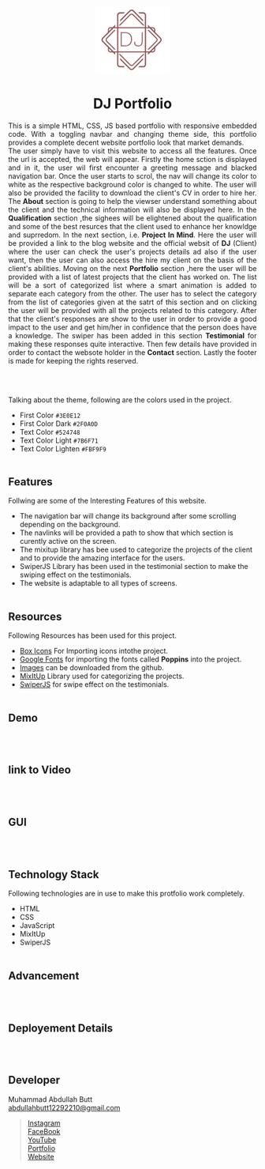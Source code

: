 <p align = "center">
  <img src = "/img/Logo.png" width = "150">
</p>
<h1 align = "center">DJ Portfolio</h1>
<p align = "justify">
This is a simple HTML, CSS, JS based portfolio with responsive embedded code. With a toggling navbar and changing theme side, this portfolio provides a complete decent website portfolio look that market demands.
<br>
The user simply have to visit this website to access all the features. Once the url is accepted, the web will appear. Firstly the home sction is displayed and in it, the user wil first encounter a greeting message and blacked navigation bar. Once the user starts to scrol, the nav will change its color to white as the respective background color is changed to white. The user will also be provided the facility to download the client's CV in order to hire her. The <strong>About</strong> section is going to help the viewser understand something about the client and the technical information will also be displayed here. In the <strong>Qualification</strong> section ,the sighees will be elightened about the qualification and some of the best resurces that the client used to enhance her knowldge and suprredom. In the next section, i.e. <strong>Project In Mind</strong>. Here the user will be provided a link to the blog website and the official websit of <strong>DJ</strong> (Client) where the user can check the user's projects details ad also if the user want, then the user can also access the hire my client on the basis of the client's abilities. Moving on the next <strong>Portfolio</strong> section ,here the user will be provided with a list of latest projects that the client has worked on. The list will be a sort of categorized list where a smart animation is added to separate each category from the other. The user has to select the category from the list of categories given at the satrt of this section and on clicking the user will be provided with all the projects related to this category. After that the client's responses are show to the user in order to provide a good impact to the user and get him/her in confidence that the person does have a knowledge. The swiper has been added in this section <strong>Testimonial</strong> for making these responses quite interactive. Then few details have provided in order to contact the websote holder in the <strong>Contact</strong> section. Lastly the footer is made for keeping the rights reserved.
</p>
<br><br>

Talking about the theme, following are the colors used in the project.
- First Color `#3E0E12`
- First Color Dark `#2F0A0D`
- Text Color `#524748`
- Text Color Light `#7B6F71`
- Text Color Lighten `#FBF9F9`
<br><br>

## Features
Follwing are some of the Interesting Features of this website.
- The navigation bar will change its background after some scrolling depending on the background.
- The navlinks will be provided a path to show that which section is curently active on the screen.
- The mixitup library has bee used to categorize the projects of the client and to provide the amazing interface for the users.
- SwiperJS Library has been used in the testimonial section to make the swiping effect on the testimonials.
- The website is adaptable to all types of screens.
<br><br>

## Resources
Following Resources has been used for this project.
- [Box Icons](https://boxicons.com/usage#import-css) For Importing icons intothe project.
- [Google Fonts](https://fonts.google.com/specimen/Poppins?query=pop) for importing the fonts called **Poppins** into the project.
- [Images](/img) can be downloaded from the github.
- [MixItUp](https://www.kunkalabs.com/mixitup/) Library used for categorizing the projects.
- [SwiperJS](https://swiperjs.com/get-started) for swipe effect on the testimonials.
<br><br>

## Demo
<br><br>

## link to Video
<br><br>

## GUI
<br><br>

## Technology Stack
Following technologies are in use to make this protfolio work completely.
- HTML
- CSS
- JavaScript
- MixItUp
- SwiperJS
<br><br>

## Advancement
<br><br>

## Deployement Details
<br><br>

## Developer
Muhammad Abdullah Butt <br>
abdullahbutt12292210@gmail.com <br>
> [Instagram](https://www.instagram.com/abdullah.butt.22/)<br>
> [FaceBook](https://www.facebook.com/profile.php?id=100076291614529)<br>
> [YouTube](https://www.youtube.com/channel/UCnuOFQyMywg-KuoN-lmav1Q)<br>
> [Portfolio](https://rebrand.ly/muhammadabdullahPortfolio)<br>
> [Website](#)
